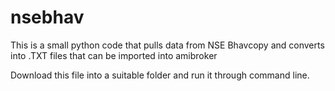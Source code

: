 # nsebhav
This is a small python code that pulls data from NSE Bhavcopy and converts into .TXT files that can be imported into amibroker

Download this file into a suitable folder and run it through command line.
